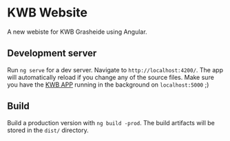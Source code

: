 # KWB Website

A new webiste for KWB Grasheide using Angular.

## Development server
Run `ng serve` for a dev server. Navigate to `http://localhost:4200/`. The app will automatically
 reload if you change any of the source files. Make sure you have the [KWB APP](https://github.com/jonasliekens/KWB-App) running in the 
 background on `localhost:5000` ;)

## Build

Build a production version with `ng build -prod`. The build artifacts will be stored in the `dist/` directory.